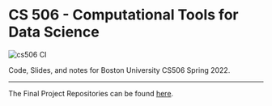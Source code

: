 # CS 506 - Computational Tools for Data Science

![cs506 CI](https://github.com/gallettilance/CS506-Spring2022/workflows/cs506%20CI/badge.svg)

Code, Slides, and notes for Boston University CS506 Spring 2022.

___

The Final Project Repositories can be found [here](https://github.com/BU-Spark).
